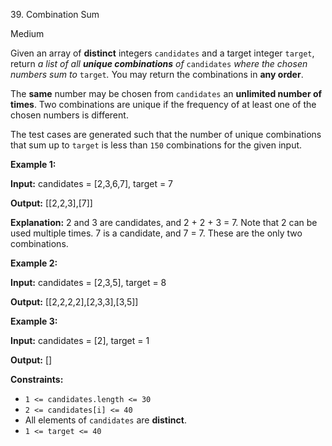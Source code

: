 39\. Combination Sum

Medium

Given an array of **distinct** integers `candidates` and a target integer `target`, return _a list of all **unique combinations** of_ `candidates` _where the chosen numbers sum to_ `target`_._ You may return the combinations in **any order**.

The **same** number may be chosen from `candidates` an **unlimited number of times**. Two combinations are unique if the frequency of at least one of the chosen numbers is different.

The test cases are generated such that the number of unique combinations that sum up to `target` is less than `150` combinations for the given input.

**Example 1:**

**Input:** candidates = [2,3,6,7], target = 7

**Output:** [[2,2,3],[7]]

**Explanation:** 2 and 3 are candidates, and 2 + 2 + 3 = 7. Note that 2 can be used multiple times. 7 is a candidate, and 7 = 7. These are the only two combinations. 

**Example 2:**

**Input:** candidates = [2,3,5], target = 8

**Output:** [[2,2,2,2],[2,3,3],[3,5]] 

**Example 3:**

**Input:** candidates = [2], target = 1

**Output:** [] 

**Constraints:**

*   `1 <= candidates.length <= 30`
*   `2 <= candidates[i] <= 40`
*   All elements of `candidates` are **distinct**.
*   `1 <= target <= 40`